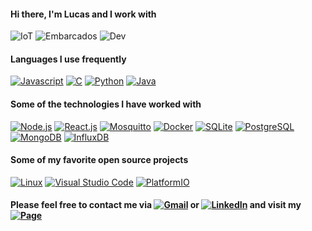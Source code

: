 <!--<img align='right' src="https://github.com/lucaslui/lucaslui/blob/master/iot11-development.gif" width=50%> -->

#### Hi there, I'm Lucas and I work with 

![IoT](https://img.shields.io/badge/-Internet%20of%20Things-ffa804?style=flat)
![Embarcados](https://img.shields.io/badge/-Embedded%20Systems-D14836?style=flat)
![Dev](https://img.shields.io/badge/-Software%20Development-4d008f?style=flat)

#### Languages I use frequently

[![Javascript](https://img.shields.io/badge/-JavaScript-ffa804?style=flat&logo=javascript&logoColor=white)](https://nodejs.org/en/)
[![C](https://img.shields.io/badge/-C%2FC++-0077B5?style=flat&logo=c%2b%2b&logoColor=white)](https://gcc.gnu.org/)
[![Python](https://img.shields.io/badge/-Python-4d008f?style=flat&logo=python&logoColor=white)](https://www.python.org/)
[![Java](https://img.shields.io/badge/-Java-D14836?style=flat&logo=java&logoColor=white)](https://www.oracle.com/java/technologies/)
<!--![HTML5](https://img.shields.io/badge/-HTML-E34F26?style=flat&logo=html5&logoColor=white) -->
<!--![CSS3](https://img.shields.io/badge/-CSS-1572B6?style=flat&logo=css3&logoColor=white) -->

#### Some of the technologies I have worked with

[![Node.js](https://img.shields.io/badge/-Node.js-339933?style=flat&logo=node.js&logoColor=white)](https://nodejs.org/en/) 
[![React.js](https://img.shields.io/badge/-React.js-22ADF6?style=flat&logo=react&logoColor=white)](https://pt-br.reactjs.org/)
[![Mosquitto](https://img.shields.io/badge/-Mosquitto-3C5280?style=flat&logo=eclipse-mosquitto&logoColor=white)](https://mosquitto.org/)
[![Docker](https://img.shields.io/badge/-Docker-0077B5?style=flat&logo=docker&logoColor=white)](https://www.docker.com/)
[![SQLite](https://img.shields.io/badge/-SQLite-003B57?style=flat&logo=sqlite&logoColor=white)](https://www.sqlite.org/)
[![PostgreSQL](https://img.shields.io/badge/-PostgreSQL-336791?style=flat&logo=postgresql&logoColor=white)](https://www.postgresql.org/)
[![MongoDB](https://img.shields.io/badge/-MongoDB-47A248?style=flat&logo=mongodb&logoColor=white)](https://www.mongodb.com/)
[![InfluxDB](https://img.shields.io/badge/-InfluxDB-22ADF6?style=flat&logo=influxdb&logoColor=white)](https://www.influxdata.com/)

#### Some of my favorite open source projects

[![Linux](https://img.shields.io/badge/-Linux-FCC624?style=flat&logo=linux&logoColor=white)](https://www.linuxfoundation.org/)
[![Visual Studio Code](https://img.shields.io/badge/-VSCode-007ACC?style=flat&logo=visual-studio-code&logoColor=white)](https://github.com/microsoft/vscode)
[![PlatformIO](https://img.shields.io/badge/-PlatformIO-E34F26?style=flat&logo=bilibili&logoColor=white)](https://platformio.org/)

#### Please feel free to contact me via [![Gmail](https://img.shields.io/badge/-Email-D14836?style=flat&logo=gmail&logoColor=white)](mailto:lucasluimotta@gmail.com) or [![LinkedIn](https://img.shields.io/badge/-Linkedin-0077B5?style=flat&logo=linkedin&logoColor=white)](https://www.linkedin.com/in/lucas-lui-motta-eng/) and visit my [![Page](https://img.shields.io/badge/-Page-000000?style=flat&logo=houzz&logoColor=white)](https://lucaslui.github.io/blog/)
